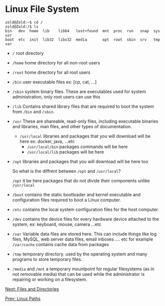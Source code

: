 # Linux File System

``` console
zold@Zold:~$ cd /
zold@Zold:/$ ls
bin   dev  home  lib    lib64   lost+found  mnt  proc  run   snap  sys  usr
boot  etc  init  lib32  libx32  media       opt  root  sbin  srv   tmp  var
```

* `/` root directory
* `/home` home directory for all non-root users
* `/root` home directory for all root users
* `/bin` user executable files ex: [cp, cat, ...]
* `/sbin` system binary files. These are executables used for system administration, only root users can use this
* `/lib` Contains shared library files that are required to boot the system from `/bin` and `/sbin`.
* `/usr` These are shareable, read-only files, including executable binaries and libraries, man files, and other types of documentation.  
  * `/usr/local` libraries and packages that you will download will be here ex: docker, java, ...etc
    * `/usr/local/bin` packages commands will be here
    * `/usr/local/lib` packages will be here
* `/opt` libraries and packages that you will download will be here too
  
  So what is the diffrent between `/opt` and `/usr/local`?

  `/opt` it be here packages that do not divide their components unlike `/usr/local`

* `/boot` contains the static bootloader and kernel executable and configuration files required to boot a Linux computer.
* `/etc` contains the local system configuration files for the host computer.
* `/dev` contains the device files for every hardware device attached to the system, ex: keyboard, mouse, camera ...etc
* `/var` Variable data files are stored here. This can include things like log files, MySQL, web server data files, email inboxes .... etc
  for example `/var/cache` contains cache data from packages
* `/tmp` temporary directory. used by the operating system and many programs to store temporary files.
* `/media` and `/mnt` a temporary mountpoint for regular filesystems (as in not removable media) that can be used while the administrator is repairing or working on a filesystem.

[Next: Files and Directories](./Files%20and%20Directories.md)

[Prev: Linux Paths](./Linux%20Paths.md)
